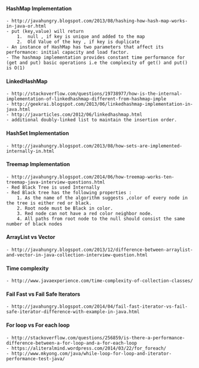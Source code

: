#### HashMap Implementation
	- http://javahungry.blogspot.com/2013/08/hashing-how-hash-map-works-in-java-or.html
	- put (key,value) will return
		1.  null , if key is unique and added to the map
		2.  Old Value of the key , if key is duplicate
	- An instance of HashMap has two parameters that affect its performance: initial capacity and load factor. 
	- The hashmap implementation provides constant time performance for (get and put) basic operations i.e the complexity of get() and put() is O(1)

#### LinkedHashMap
	- http://stackoverflow.com/questions/19738977/how-is-the-internal-implementation-of-linkedhashmap-different-from-hashmap-imple
	- http://geekrai.blogspot.com/2013/06/linkedhashmap-implementation-in-java.html
	- http://javarticles.com/2012/06/linkedhashmap.html
	- additional doubly-linked list to maintain the insertion order. 
	
#### HashSet Implementation
	- http://javahungry.blogspot.com/2013/08/how-sets-are-implemented-internally-in.html

#### Treemap Implementation
	- http://javahungry.blogspot.com/2014/06/how-treemap-works-ten-treemap-java-interview-questions.html
	- Red Black Tree is used Internally
	- Red Black tree has the following properties :
		1. As the name of the algorithm suggests ,color of every node in the tree is either red or black.
		2. Root node must be Black in color.
		3. Red node can not have a red color neighbor node.
		4. All paths from root node to the null should consist the same number of black nodes 

#### ArrayList vs Vector
	- http://javahungry.blogspot.com/2013/12/difference-between-arraylist-and-vector-in-java-collection-interview-question.html

#### Time complexity
	- http://www.javaexperience.com/time-complexity-of-collection-classes/

#### Fail Fast vs Fail Safe Iterators
	- http://javahungry.blogspot.com/2014/04/fail-fast-iterator-vs-fail-safe-iterator-difference-with-example-in-java.html

#### For loop vs For each loop
	- http://stackoverflow.com/questions/256859/is-there-a-performance-difference-between-a-for-loop-and-a-for-each-loop
	- https://aliteralmind.wordpress.com/2014/03/22/for_foreach/
	- http://www.mkyong.com/java/while-loop-for-loop-and-iterator-performance-test-java/